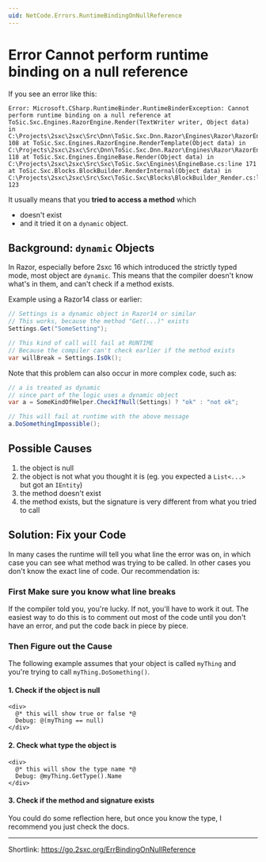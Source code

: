 ```yaml
---
uid: NetCode.Errors.RuntimeBindingOnNullReference
---
```


# Error Cannot perform runtime binding on a null reference

If you see an error like this:

```text
Error: Microsoft.CSharp.RuntimeBinder.RuntimeBinderException: Cannot perform runtime binding on a null reference at ToSic.Sxc.Engines.RazorEngine.Render(TextWriter writer, Object data) in C:\Projects\2sxc\2sxc\Src\Dnn\ToSic.Sxc.Dnn.Razor\Engines\Razor\RazorEngine.cs:line 108 at ToSic.Sxc.Engines.RazorEngine.RenderTemplate(Object data) in C:\Projects\2sxc\2sxc\Src\Dnn\ToSic.Sxc.Dnn.Razor\Engines\Razor\RazorEngine.cs:line 118 at ToSic.Sxc.Engines.EngineBase.Render(Object data) in C:\Projects\2sxc\2sxc\Src\Sxc\ToSic.Sxc\Engines\EngineBase.cs:line 171 at ToSic.Sxc.Blocks.BlockBuilder.RenderInternal(Object data) in C:\Projects\2sxc\2sxc\Src\Sxc\ToSic.Sxc\Blocks\BlockBuilder_Render.cs:line 123
```

It usually means that you **tried to access a method** which

* doesn't exist
* and it tried it on a `dynamic` object.

## Background: `dynamic` Objects

In Razor, especially before 2sxc 16 which introduced the strictly typed mode, most object are `dynamic`.
This means that the compiler doesn't know what's in them, and can't check if a method exists.

Example using a Razor14 class or earlier:

```cs
// Settings is a dynamic object in Razor14 or similar
// This works, because the method "Get(...)" exists
Settings.Get("SomeSetting");

// This kind of call will fail at RUNTIME
// Because the compiler can't check earlier if the method exists
var willBreak = Settings.IsOk();
```

Note that this problem can also occur in more complex code, such as:

```cs
// a is treated as dynamic
// since part of the logic uses a dynamic object
var a = SomeKindOfHelper.CheckIfNull(Settings) ? "ok" : "not ok";

// This will fail at runtime with the above message
a.DoSomethingImpossible();
```

## Possible Causes

1. the object is null
1. the object is not what you thought it is (eg. you expected a `List<...>` but got an `IEntity`)
1. the method doesn't exist
1. the method exists, but the signature is very different from what you tried to call

## Solution: Fix your Code

In many cases the runtime will tell you what line the error was on, in which case you
can see what method was trying to be called. In other cases you don't know the exact line of code.
Our recommendation is:

### First Make sure you know what line breaks

If the compiler told you, you're lucky.
If not, you'll have to work it out. The easiest way to do this is to comment out most of the code
until you don't have an error, and put the code back in piece by piece.

### Then Figure out the Cause

The following example assumes that your object is called `myThing` and you're trying to call `myThing.DoSomething()`.

#### 1. Check if the object is null

```razor
<div>
  @* this will show true or false *@
  Debug: @(myThing == null)
</div>
```

#### 2. Check what type the object is

```razor
<div>
  @* this will show the type name *@
  Debug: @myThing.GetType().Name
</div>
```

#### 3. Check if the method and signature exists

You could do some reflection here, but once you know the type, I recommend you just check the docs.

---

Shortlink: <https://go.2sxc.org/ErrBindingOnNullReference>

